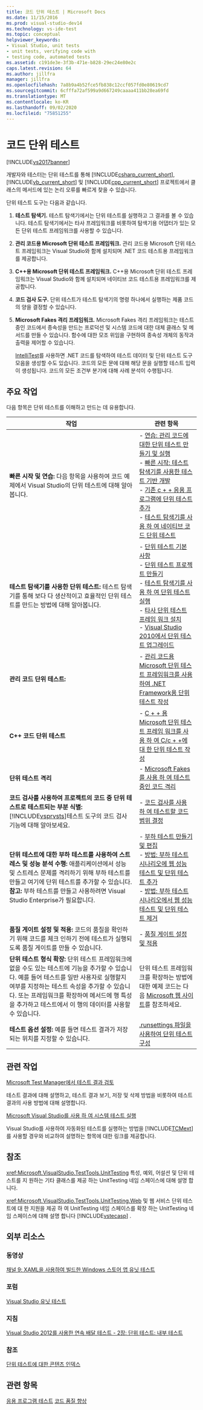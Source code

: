 ```yaml
---
title: 코드 단위 테스트 | Microsoft Docs
ms.date: 11/15/2016
ms.prod: visual-studio-dev14
ms.technology: vs-ide-test
ms.topic: conceptual
helpviewer_keywords:
- Visual Studio, unit tests
- unit tests, verifying code with
- testing code, automated tests
ms.assetid: c191de3e-3f3b-471e-b828-29ec24e80e2c
caps.latest.revision: 64
ms.author: jillfra
manager: jillfra
ms.openlocfilehash: 7a8b9a4b52fce5fb838c12ccf057fd0e80619cd7
ms.sourcegitcommit: 6cfffa72af599a9d667249caaaa411bb28ea69fd
ms.translationtype: MT
ms.contentlocale: ko-KR
ms.lasthandoff: 09/02/2020
ms.locfileid: "75851255"
---
```

# <a name="unit-test-your-code"></a>코드 단위 테스트
[!INCLUDE[vs2017banner](../includes/vs2017banner.md)]

개발자와 테스터는 단위 테스트를 통해 [!INCLUDE[csharp_current_short](../includes/csharp-current-short-md.md)], [!INCLUDE[vb_current_short](../includes/vb-current-short-md.md)] 및 [!INCLUDE[cpp_current_short](../includes/cpp-current-short-md.md)] 프로젝트에서 클래스의 메서드에 있는 논리 오류를 빠르게 찾을 수 있습니다.

 단위 테스트 도구는 다음과 같습니다.

1. **테스트 탐색기.** 테스트 탐색기에서는 단위 테스트를 실행하고 그 결과를 볼 수 있습니다. 테스트 탐색기에서는 타사 프레임워크를 비롯하여 탐색기용 어댑터가 있는 모든 단위 테스트 프레임워크를 사용할 수 있습니다.

2. **관리 코드용 Microsoft 단위 테스트 프레임워크.** 관리 코드용 Microsoft 단위 테스트 프레임워크는 Visual Studio와 함께 설치되며 .NET 코드 테스트용 프레임워크를 제공합니다.

3. **C++용 Microsoft 단위 테스트 프레임워크.** C++용 Microsoft 단위 테스트 프레임워크는 Visual Studio와 함께 설치되며 네이티브 코드 테스트용 프레임워크를 제공합니다.

4. **코드 검사 도구.** 단위 테스트가 테스트 탐색기의 명령 하나에서 실행하는 제품 코드의 양을 결정할 수 있습니다.

5. **Microsoft Fakes 격리 프레임워크.** Microsoft Fakes 격리 프레임워크는 테스트 중인 코드에서 종속성을 만드는 프로덕션 및 시스템 코드에 대한 대체 클래스 및 메서드를 만들 수 있습니다. 함수에 대한 모조 위임을 구현하여 종속성 개체의 동작과 출력을 제어할 수 있습니다.

   [IntelliTest](../test/generate-unit-tests-for-your-code-with-intellitest.md)를 사용하면 .NET 코드를 탐색하여 테스트 데이터 및 단위 테스트 도구 모음을 생성할 수도 있습니다. 코드의 모든 문에 대해 해당 문을 실행할 테스트 입력이 생성됩니다. 코드의 모든 조건부 분기에 대해 사례 분석이 수행됩니다.

## <a name="key-tasks"></a>주요 작업
 다음 항목은 단위 테스트를 이해하고 만드는 데 유용합니다.

|작업|관련 항목|
|-----------|-----------------------|
|**빠른 시작 및 연습:** 다음 항목을 사용하여 코드 예제에서 Visual Studio의 단위 테스트에 대해 알아봅니다.|-   [연습: 관리 코드에 대한 단위 테스트 만들기 및 실행](../test/walkthrough-creating-and-running-unit-tests-for-managed-code.md)<br />-   [빠른 시작: 테스트 탐색기를 사용한 테스트 기반 개발](../test/quick-start-test-driven-development-with-test-explorer.md)<br />-   [기존 c + + 응용 프로그램에 단위 테스트 추가](../test/unit-testing-existing-cpp-applications-with-test-explorer.md)<br />-   [테스트 탐색기를 사용 하 여 네이티브 코드 단위 테스트](https://msdn.microsoft.com/8a09d6d8-3613-49d8-9ffe-11375ac4736c)|
|**테스트 탐색기를 사용한 단위 테스트:** 테스트 탐색기를 통해 보다 다 생산적이고 효율적인 단위 테스트를 만드는 방법에 대해 알아봅니다.|-   [단위 테스트 기본 사항](../test/unit-test-basics.md)<br />-   [단위 테스트 프로젝트 만들기](../test/create-a-unit-test-project.md)<br />-   [테스트 탐색기를 사용 하 여 단위 테스트 실행](../test/run-unit-tests-with-test-explorer.md)<br />-   [타사 단위 테스트 프레임 워크 설치](../test/install-third-party-unit-test-frameworks.md)<br />-   [Visual Studio 2010에서 단위 테스트 업그레이드](https://msdn.microsoft.com/9bb75856-f68a-4de2-a084-b08a947a1172)|
|**관리 코드 단위 테스트:**|-   [관리 코드용 Microsoft 단위 테스트 프레임워크를 사용하여 .NET Framework용 단위 테스트 작성](../test/writing-unit-tests-for-the-dotnet-framework-with-the-microsoft-unit-test-framework-for-managed-code.md)|
|**C++ 코드 단위 테스트**|-   [C + + 용 Microsoft 단위 테스트 프레임 워크를 사용 하 여 C/c + +에 대 한 단위 테스트 작성](../test/writing-unit-tests-for-c-cpp-with-the-microsoft-unit-testing-framework-for-cpp.md)|
|**단위 테스트 격리**|-   [Microsoft Fakes를 사용 하 여 테스트 중인 코드 격리](../test/isolating-code-under-test-with-microsoft-fakes.md)|
|**코드 검사를 사용하여 프로젝트의 코드 중 단위 테스트로 테스트되는 부분 식별:**[!INCLUDE[vsprvsts](../includes/vsprvsts-md.md)]테스트 도구의 코드 검사 기능에 대해 알아보세요.|-   [코드 검사를 사용 하 여 테스트할 코드 범위 결정](../test/using-code-coverage-to-determine-how-much-code-is-being-tested.md)|
|**단위 테스트에 대한 부하 테스트를 사용하여 스트레스 및 성능 분석 수행:** 애플리케이션에서 성능 및 스트레스 문제를 격리하기 위해 부하 테스트를 만들고 여기에 단위 테스트를 추가할 수 있습니다. **참고:**  부하 테스트를 만들고 사용하려면 Visual Studio Enterprise가 필요합니다.|-   [부하 테스트 만들기 및 편집](https://msdn.microsoft.com/e2985d15-60a7-4177-93b4-f986c2936337)<br />-   [방법: 부하 테스트 시나리오에 웹 성능 테스트 및 단위 테스트 추가](https://msdn.microsoft.com/03cc073e-9bdf-4530-ae46-504a51884594)<br />-   [방법: 부하 테스트 시나리오에서 웹 성능 테스트 및 단위 테스트 제거](https://msdn.microsoft.com/3d6128d2-82b0-42fc-bda2-23a8aa03be07)|
|**품질 게이트 설정 및 적용:** 코드의 품질을 확인하기 위해 코드를 체크 인하기 전에 테스트가 실행되도록 품질 게이트를 만들 수 있습니다.|-   [품질 게이트 설정 및 적용](https://msdn.microsoft.com/library/bdc5666e-6cf0-45b2-a0a1-133c3f61e852)|
|**단위 테스트 형식 확장:** 단위 테스트 프레임워크에 없을 수도 있는 테스트에 기능을 추가할 수 있습니다. 예를 들어 테스트를 일반 사용자로 실행할지 여부를 지정하는 테스트 속성을 추가할 수 있습니다. 또는 프레임워크를 확장하여 메서드에 행 특성을 추가하고 테스트에서 이 행의 데이터를 사용할 수 있습니다.|단위 테스트 프레임워크를 확장하는 방법에 대한 예제 코드는 다음 [Microsoft 웹 사이트](https://msdn.microsoft.com/vstudio/ff420671.aspx)를 참조하세요.|
|**테스트 옵션 설정:** 예를 들면 테스트 결과가 저장되는 위치를 지정할 수 있습니다.|[.runsettings 파일을 사용하여 단위 테스트 구성](../test/configure-unit-tests-by-using-a-dot-runsettings-file.md)|

## <a name="related-tasks"></a>관련 작업
 [Microsoft Test Manager에서 테스트 결과 검토](https://msdn.microsoft.com/9fb3e429-78df-4fe2-89ed-0ad1db0738f4)

 테스트 결과에 대해 설명하고, 테스트 결과 보기, 저장 및 삭제 방법을 비롯하여 테스트 결과의 사용 방법에 대해 설명합니다.

 [Microsoft Visual Studio를 사용 하 여 시스템 테스트 실행](https://msdn.microsoft.com/library/19fae5c4-5798-4c4c-b531-3e8f901b1130)

 Visual Studio를 사용하여 자동화된 테스트를 실행하는 방법을 [!INCLUDE[TCMext](../includes/tcmext-md.md)]를 사용할 경우와 비교하여 설명하는 항목에 대한 링크를 제공합니다.

## <a name="reference"></a>참조
 <xref:Microsoft.VisualStudio.TestTools.UnitTesting> 특성, 예외, 어설션 및 단위 테스트를 지 원하는 기타 클래스를 제공 하는 UnitTesting 네임 스페이스에 대해 설명 합니다.

 <xref:Microsoft.VisualStudio.TestTools.UnitTesting.Web> 및 웹 서비스 단위 테스트에 대 한 지원을 제공 하 여 UnitTesting 네임 스페이스를 확장 하는 UnitTesting 네임 스페이스에 대해 설명 합니다 [!INCLUDE[vstecasp](../includes/vstecasp-md.md)] .

## <a name="external-resources"></a>외부 리소스

### <a name="videos"></a>동영상
 [채널 9: XAML을 사용하여 빌드한 Windows 스토어 앱 유닛 테스트](https://channel9.msdn.com/Events/BUILD/BUILD2011/TOOL-529T)

### <a name="forums"></a>포럼
 [Visual Studio 유닛 테스트](https://social.msdn.microsoft.com/Forums/en/vsunittest/threads)

### <a name="guidance"></a>지침
 [Visual Studio 2012를 사용한 연속 배달 테스트 - 2장: 단위 테스트: 내부 테스트](https://msdn.microsoft.com/library/jj159340.aspx)

### <a name="reference"></a>참조
 [단위 테스트에 대한 콘텐츠 인덱스](https://blogs.msdn.com/b/mathew_aniyan/archive/2012/05/17/content-index-for-unit-test.aspx)

## <a name="see-also"></a>관련 항목
 [응용 프로그램 테스트](https://msdn.microsoft.com/library/796b7d6d-ad45-4772-9719-55eaf5490dac) [코드 품질 향상](https://msdn.microsoft.com/library/73baa961-c21f-43fe-bb92-3f59ae9b5945)
